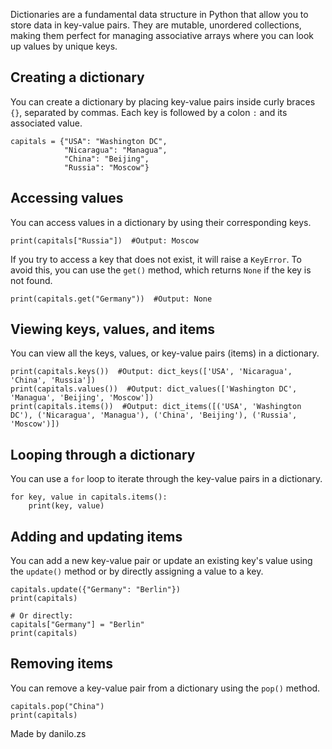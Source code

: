 Dictionaries are a fundamental data structure in Python that allow you to store data in key-value pairs. They are mutable, unordered collections, making them perfect for managing associative arrays where you can look up values by unique keys.

## Creating a dictionary
You can create a dictionary by placing key-value pairs inside curly braces `{}`, separated by commas. Each key is followed by a colon `:` and its associated value.
```
capitals = {"USA": "Washington DC",
            "Nicaragua": "Managua",
            "China": "Beijing",
            "Russia": "Moscow"}
```

## Accessing values
You can access values in a dictionary by using their corresponding keys.
```
print(capitals["Russia"])  #Output: Moscow
```

If you try to access a key that does not exist, it will raise a `KeyError`. To avoid this, you can use the `get()` method, which returns `None` if the key is not found.
```
print(capitals.get("Germany"))  #Output: None
```

## Viewing keys, values, and items
You can view all the keys, values, or key-value pairs (items) in a dictionary.
```
print(capitals.keys())  #Output: dict_keys(['USA', 'Nicaragua', 'China', 'Russia'])
print(capitals.values())  #Output: dict_values(['Washington DC', 'Managua', 'Beijing', 'Moscow'])
print(capitals.items())  #Output: dict_items([('USA', 'Washington DC'), ('Nicaragua', 'Managua'), ('China', 'Beijing'), ('Russia', 'Moscow')])
```

## Looping through a dictionary
You can use a `for` loop to iterate through the key-value pairs in a dictionary.
```
for key, value in capitals.items():
    print(key, value)
```

## Adding and updating items
You can add a new key-value pair or update an existing key's value using the `update()` method or by directly assigning a value to a key.
```
capitals.update({"Germany": "Berlin"})
print(capitals)

# Or directly:
capitals["Germany"] = "Berlin"
print(capitals)
```

## Removing items
You can remove a key-value pair from a dictionary using the `pop()` method.
```
capitals.pop("China")
print(capitals)
```

Made by danilo.zs


